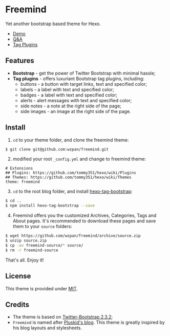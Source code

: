 Freemind
===

Yet another bootstrap based theme for Hexo.

* [Demo](http://hahack.tk/freemind/)
* [Q&A](http://hahack.tk/freemind/2014/03/16/qna/)
* [Tag Plugins](http://hahack.tk/freemind/2014/03/16/tag-plugins/)

## Features ##

* **Bootstrap** - get the power of Twitter Bootstrap with minimal hassle;
* **Tag plugins** - offers luxuriant Bootstrap tag plugins, including:
  - buttons - a button with target links, text and specified color;
  - labels - a label with text and specified color;
  - badges - a label with text and specified color;
  - alerts - alert messages with text and specified color; 
  - side notes - a note at the right side of the page;
  - side images - an image at the right side of the page.

## Install ##

1) `cd` to your theme folder, and clone the freemind theme:

``` sh
$ git clone git@github.com:wzpan/freemind.git
```

2) modified your root `_config.yml` and change to freemind theme:

```
# Extensions
## Plugins: https://github.com/tommy351/hexo/wiki/Plugins
## Themes: https://github.com/tommy351/hexo/wiki/Themes
theme: freemind
```

3) `cd` to the root blog folder, and install [hexo-tag-bootstrap](https://github.com/wzpan/hexo-tag-bootstrap):

``` sh
$ cd ..
$ npm install hexo-tag-bootstrap --save
```

4) Freemind offers you the customized Archives, Categories, Tags and About pages. It's recommended to download these pages and save them to your `source` folders:

``` sh
$ wget https://github.com/wzpan/freemind/archive/source.zip
$ unzip source.zip
$ cp -av freemind-source/* source/
$ rm -r freemind-source
```

That's all. Enjoy it!

## License ##

This theme is provided under [MIT](http://opensource.org/licenses/MIT).

## Credits ##

* The theme is based on [Twitter-Bootstrap 2.3.2](getbootstrap.com/2.3.2/);
* `Freemind` is named after [Pluskid's blog](http://freemind.pluskid.org/). This theme is greatly inspired by his blog layouts and stylesheets.
